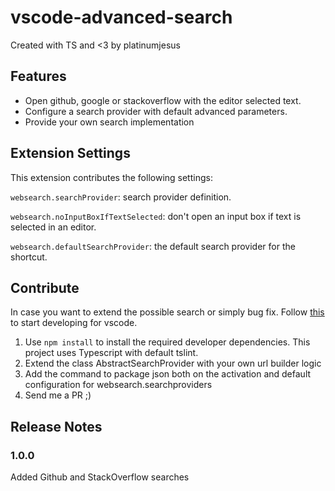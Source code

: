 # vscode-advanced-search
Created with TS and <3 by platinumjesus

## Features

- Open github, google or stackoverflow with the editor selected text.
- Configure a search provider with default advanced parameters.
- Provide your own search implementation

## Extension Settings

This extension contributes the following settings:

`websearch.searchProvider`: search provider definition.

`websearch.noInputBoxIfTextSelected`: don't open an input box if text is selected in an editor.

`websearch.defaultSearchProvider`: the default search provider for the shortcut.

## Contribute

In case you want to extend the possible search or simply bug fix. Follow [this](vsc-extension-quickstart.md) to start developing for vscode.

1. Use `npm install` to install the required developer dependencies. This project uses Typescript with default tslint.
2. Extend the class AbstractSearchProvider with your own url builder logic
3. Add the command to package json both on the activation and default configuration for websearch.searchproviders
4. Send me a PR ;)

## Release Notes

### 1.0.0

Added Github and StackOverflow searches